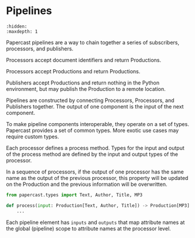 # Pipelines
```{toctree} 
:hidden:
:maxdepth: 1
```

Papercast pipelines are a way to chain together a series of subscribers, processors, and publishers.

Processors accept document identifiers and return Productions.

Processors accept Productions and return Productions.

Publishers accept Productions and return nothing in the Python environment, but may publish the Production to a remote location.  

Pipelines are constructed by connecting Processors, Processors, and Publishers together.  The output of one component is the input of the next component.  

To make pipeline components interoperable, they operate on a set of types.  Papercast provides a set of common types. More exotic use cases may require custom types.

Each processor defines a process method. Types for the input and output of the process method are defined by the input and output types of the processor.

In a sequence of processors, if the output of one processor has the same name as the output of the previous processor, this property will be updated on the Production and the previous information will be overwritten.

```python
from papercast.types import Text, Author, Title, MP3

def process(input: Production[Text, Author, Title]) -> Production[MP3]:
    ...
```
Each pipeline element has `inputs` and `outputs` that map attribute names at the global (pipeline) scope to attribute names at the processor level.